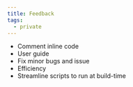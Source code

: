 ```yaml
---
title: Feedback
tags:
  - private
---
```


- Comment inline code
- User guide
- Fix minor bugs and issue
- Efficiency
- Streamline scripts to run at build-time
